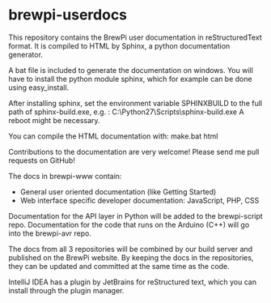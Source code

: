 brewpi-userdocs
===============

This repository contains the BrewPi user documentation in reStructuredText format.
It is compiled to HTML by Sphinx, a python documentation generator.

A bat file is included to generate the documentation on windows.
You will have to install the python module sphinx, which for example can be done using easy_install.

After installing sphinx, set the environment variable SPHINXBUILD to the full path of sphinx-build.exe, e.g. :
C:\Python27\Scripts\sphinx-build.exe
A reboot might be necessary.

You can compile the HTML documentation with:
make.bat html

Contributions to the documentation are very welcome! Please send me pull requests on GitHub!

The docs in brewpi-www contain:
 * General user oriented documentation (like Getting Started)
 * Web interface specific developer documentation: JavaScript, PHP, CSS

Documentation for the API layer in Python will be added to the brewpi-script repo.
Documentation for the code that runs on the Arduino (C++) will go into the brewpi-avr repo.

The docs from all 3 repositories will be combined by our build server and published on the BrewPi website.
By keeping the docs in the repositories, they can be updated and committed at the same time as the code.

IntelliJ IDEA has a plugin by JetBrains for reStructured text, which you can install through the plugin manager.

